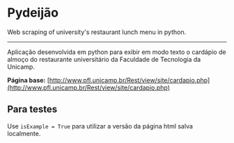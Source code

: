 # Pydeijão
Web scraping of university's restaurant lunch menu in python.

---

Aplicação desenvolvida em python para exibir em modo texto o cardápio de almoço do restaurante universitário da Faculdade de Tecnologia da Unicamp.

**Página base:** [http://www.pfl.unicamp.br/Rest/view/site/cardapio.php](http://www.pfl.unicamp.br/Rest/view/site/cardapio.php)

## Para testes

Use `isExample = True` para utilizar a versão da página html salva localmente.
